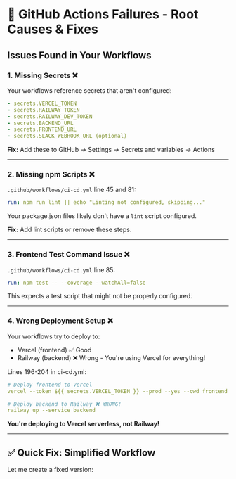 # 🔴 GitHub Actions Failures - Root Causes & Fixes

## Issues Found in Your Workflows

### 1. **Missing Secrets** ❌
Your workflows reference secrets that aren't configured:

```yaml
- secrets.VERCEL_TOKEN
- secrets.RAILWAY_TOKEN
- secrets.RAILWAY_DEV_TOKEN
- secrets.BACKEND_URL
- secrets.FRONTEND_URL
- secrets.SLACK_WEBHOOK_URL (optional)
```

**Fix:** Add these to GitHub → Settings → Secrets and variables → Actions

---

### 2. **Missing npm Scripts** ❌

`.github/workflows/ci-cd.yml` line 45 and 81:
```yaml
run: npm run lint || echo "Linting not configured, skipping..."
```

Your package.json files likely don't have a `lint` script configured.

**Fix:** Add lint scripts or remove these steps.

---

### 3. **Frontend Test Command Issue** ❌

`.github/workflows/ci-cd.yml` line 85:
```yaml
run: npm test -- --coverage --watchAll=false
```

This expects a test script that might not be properly configured.

---

### 4. **Wrong Deployment Setup** ❌

Your workflows try to deploy to:
- Vercel (frontend) ✅ Good
- Railway (backend) ❌ Wrong - You're using Vercel for everything!

Lines 196-204 in ci-cd.yml:
```yaml
# Deploy frontend to Vercel
vercel --token ${{ secrets.VERCEL_TOKEN }} --prod --yes --cwd frontend

# Deploy backend to Railway ❌ WRONG!
railway up --service backend
```

**You're deploying to Vercel serverless, not Railway!**

---

## ✅ **Quick Fix: Simplified Workflow**

Let me create a fixed version:

